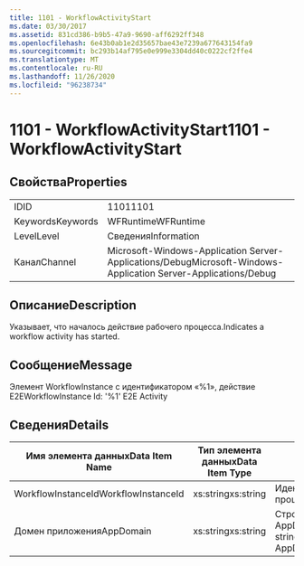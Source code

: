```yaml
---
title: 1101 - WorkflowActivityStart
ms.date: 03/30/2017
ms.assetid: 831cd386-b9b5-47a9-9690-aff6292ff348
ms.openlocfilehash: 6e43b0ab1e2d35657bae43e7239a677643154fa9
ms.sourcegitcommit: bc293b14af795e0e999e3304dd40c0222cf2ffe4
ms.translationtype: MT
ms.contentlocale: ru-RU
ms.lasthandoff: 11/26/2020
ms.locfileid: "96238734"
---
```

# <a name="1101---workflowactivitystart"></a><span data-ttu-id="fbde4-102">1101 - WorkflowActivityStart</span><span class="sxs-lookup"><span data-stu-id="fbde4-102">1101 - WorkflowActivityStart</span></span>

## <a name="properties"></a><span data-ttu-id="fbde4-103">Свойства</span><span class="sxs-lookup"><span data-stu-id="fbde4-103">Properties</span></span>  
  
|||  
|-|-|  
|<span data-ttu-id="fbde4-104">ID</span><span class="sxs-lookup"><span data-stu-id="fbde4-104">ID</span></span>|<span data-ttu-id="fbde4-105">1101</span><span class="sxs-lookup"><span data-stu-id="fbde4-105">1101</span></span>|  
|<span data-ttu-id="fbde4-106">Keywords</span><span class="sxs-lookup"><span data-stu-id="fbde4-106">Keywords</span></span>|<span data-ttu-id="fbde4-107">WFRuntime</span><span class="sxs-lookup"><span data-stu-id="fbde4-107">WFRuntime</span></span>|  
|<span data-ttu-id="fbde4-108">Level</span><span class="sxs-lookup"><span data-stu-id="fbde4-108">Level</span></span>|<span data-ttu-id="fbde4-109">Сведения</span><span class="sxs-lookup"><span data-stu-id="fbde4-109">Information</span></span>|  
|<span data-ttu-id="fbde4-110">Канал</span><span class="sxs-lookup"><span data-stu-id="fbde4-110">Channel</span></span>|<span data-ttu-id="fbde4-111">Microsoft-Windows-Application Server-Applications/Debug</span><span class="sxs-lookup"><span data-stu-id="fbde4-111">Microsoft-Windows-Application Server-Applications/Debug</span></span>|  
  
## <a name="description"></a><span data-ttu-id="fbde4-112">Описание</span><span class="sxs-lookup"><span data-stu-id="fbde4-112">Description</span></span>  

 <span data-ttu-id="fbde4-113">Указывает, что началось действие рабочего процесса.</span><span class="sxs-lookup"><span data-stu-id="fbde4-113">Indicates a workflow activity has started.</span></span>  
  
## <a name="message"></a><span data-ttu-id="fbde4-114">Сообщение</span><span class="sxs-lookup"><span data-stu-id="fbde4-114">Message</span></span>  

 <span data-ttu-id="fbde4-115">Элемент WorkflowInstance с идентификатором «%1», действие E2E</span><span class="sxs-lookup"><span data-stu-id="fbde4-115">WorkflowInstance Id: '%1' E2E Activity</span></span>  
  
## <a name="details"></a><span data-ttu-id="fbde4-116">Сведения</span><span class="sxs-lookup"><span data-stu-id="fbde4-116">Details</span></span>  
  
|<span data-ttu-id="fbde4-117">Имя элемента данных</span><span class="sxs-lookup"><span data-stu-id="fbde4-117">Data Item Name</span></span>|<span data-ttu-id="fbde4-118">Тип элемента данных</span><span class="sxs-lookup"><span data-stu-id="fbde4-118">Data Item Type</span></span>|<span data-ttu-id="fbde4-119">Описание</span><span class="sxs-lookup"><span data-stu-id="fbde4-119">Description</span></span>|  
|--------------------|--------------------|-----------------|  
|<span data-ttu-id="fbde4-120">WorkflowInstanceId</span><span class="sxs-lookup"><span data-stu-id="fbde4-120">WorkflowInstanceId</span></span>|<span data-ttu-id="fbde4-121">xs:string</span><span class="sxs-lookup"><span data-stu-id="fbde4-121">xs:string</span></span>|<span data-ttu-id="fbde4-122">Идентификатор экземпляра рабочего процесса.</span><span class="sxs-lookup"><span data-stu-id="fbde4-122">The workflow instance id.</span></span>|  
|<span data-ttu-id="fbde4-123">Домен приложения</span><span class="sxs-lookup"><span data-stu-id="fbde4-123">AppDomain</span></span>|<span data-ttu-id="fbde4-124">xs:string</span><span class="sxs-lookup"><span data-stu-id="fbde4-124">xs:string</span></span>|<span data-ttu-id="fbde4-125">Строка, возвращаемая AppDomain.CurrentDomain.FriendlyName.</span><span class="sxs-lookup"><span data-stu-id="fbde4-125">The string returned by AppDomain.CurrentDomain.FriendlyName.</span></span>|
